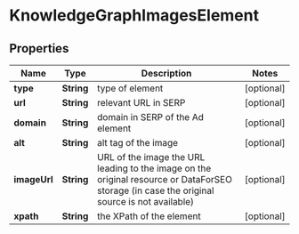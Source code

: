 

# KnowledgeGraphImagesElement


## Properties

| Name | Type | Description | Notes |
|------------ | ------------- | ------------- | -------------|
|**type** | **String** | type of element |  [optional] |
|**url** | **String** | relevant URL in SERP |  [optional] |
|**domain** | **String** | domain in SERP of the Ad element |  [optional] |
|**alt** | **String** | alt tag of the image |  [optional] |
|**imageUrl** | **String** | URL of the image the URL leading to the image on the original resource or DataForSEO storage (in case the original source is not available) |  [optional] |
|**xpath** | **String** | the XPath of the element |  [optional] |



